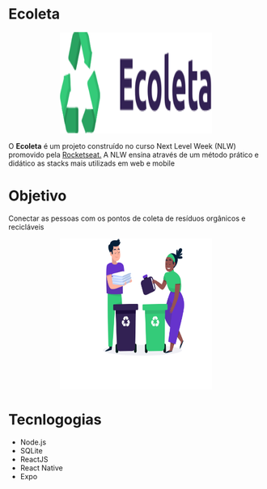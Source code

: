 # Ecoleta

<p align="center">
<img width="300" height="200" src="https://github.com/FelipeCamargoXavier/nlw-01/blob/master/web/src/assets/logo.svg">
</p>

<p>
O <b>Ecoleta</b> é um projeto construído no curso Next Level Week (NLW) promovido pela  
  <a href="https://rocketseat.com.br/">Rocketseat.</a> A NLW ensina através de um método prático e didático as stacks mais utilizads em web e mobile
</p>

# Objetivo

<p>Conectar as pessoas com os pontos de coleta de resíduos orgânicos e recicláveis</p>

<p align="center">
<img width="300" height="300" src="https://github.com/FelipeCamargoXavier/nlw-01/blob/master/web/src/assets/home-background.svg">
</p>

# Tecnlogogias

  <ul>
    <li>Node.js</li>
    <li>SQLite</li>
    <li>ReactJS</li>
    <li>React Native</li>
    <li>Expo</li>
  </ul>

